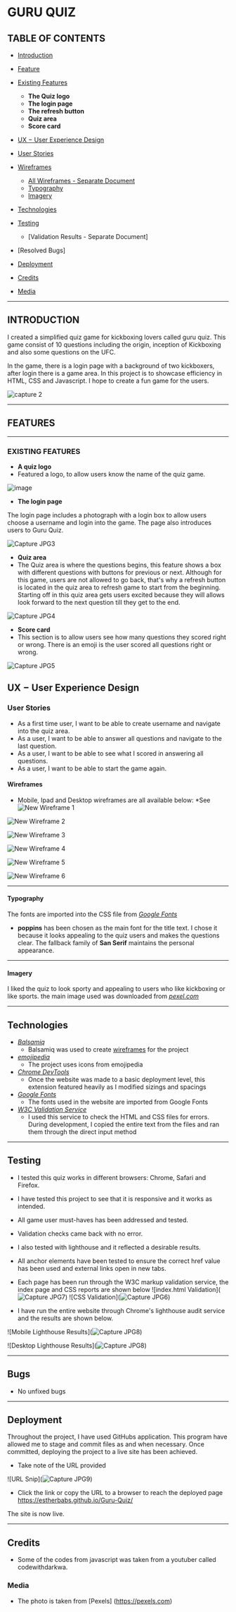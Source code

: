 # GURU QUIZ



## TABLE OF CONTENTS
- [Introduction](#Introduction)
- [Feature](#Feature)
- [Existing Features](#Existing-Features)
   - __The Quiz logo__
   - __The login page__
   - __The refresh button__
   - __Quiz area__
   - __Score card__
- [UX &#8722; User Experience Design](#UX-&#8722;-User-Experience-Design)
- [User Stories](#user-stories)
- [Wireframes](#Wireframes)
    - [All Wireframes - Separate Document](./readme-content/wireframes)
    - [Typography](#Typography)
    - [Imagery](#Imagery)

- [Technologies](#Technologies)
- [Testing](#Testing)
    - [Validation Results - Separate Document]
- [Resolved Bugs]
- [Deployment](#Deployment)
- [Credits](#Credits)
- [Media](#Media)
   
***

## INTRODUCTION
I created a simplified quiz game for kickboxing lovers called guru quiz. This game consist of 10 questions including the origin, inception of Kickboxing and also some questions on the UFC.

In the game, there is a login page with a background of two kickboxers, after login there is a game area. In this project is to showcase efficiency in HTML, CSS and Javascript. I hope to create a fun game for the users.


![capture 2](https://user-images.githubusercontent.com/108898698/201009623-3e8a5b4f-a47d-4556-825d-db4dddf0adef.JPG)

***
## FEATURES
***
### EXISTING FEATURES
- __A quiz logo__
- Featured a logo, to allow users know the name of the quiz game.


![image](https://user-images.githubusercontent.com/108898698/201007326-54eddf4d-77d6-4d78-b305-1358f4da4e72.png)

- __The login page__

The login page includes a photograph with a login box to allow users choose a username and login into the game. The page also introduces users to Guru Quiz.

![Capture JPG3](https://user-images.githubusercontent.com/108898698/201025775-bde501b1-3de3-4ecd-ba88-41ef582e61b2.JPG)

- __Quiz area__
- The Quiz area is where the questions begins, this feature shows a box with different questions with buttons for previous or next. Although for this game, users are not allowed to go back, that's why a refresh button is located in the quiz area to refresh game to start from the beginning. Starting off in this quiz area gets users excited because they will allows look forward to the next question till they get to the end.
 

![Capture JPG4](https://user-images.githubusercontent.com/108898698/201026310-dbd7b29e-7d1e-409a-aad0-dc20e67cc21c.JPG)


- __Score card__
- This section is to allow users see how many questions they scored right or wrong. There is an emoji is the user scored all questions right or wrong.

![Capture JPG5](https://user-images.githubusercontent.com/108898698/201027488-a51850a3-6815-4b27-b8e5-2aa7c3477917.JPG)


## UX &#8722; User Experience Design
### User Stories
 
- As a first time user, I want to be able to create username and navigate into the quiz area.
- As a user, I want to be able to answer all questions and navigate to the last question.
- As a user, I want to be able to see what I scored in answering all questions.
- As a user, I want to be able to start the game again.


#### Wireframes
<!-- wireframe images and link to more -->
- Mobile, Ipad and Desktop wireframes are all available below:
*See
![New Wireframe 1](https://user-images.githubusercontent.com/108898698/201029580-288e14d9-6f9a-41c2-b1ba-68028dea6475.png)

![New Wireframe 2](https://user-images.githubusercontent.com/108898698/201029697-fda6d88c-c31f-45fc-8094-23f7e464e018.png)

![New Wireframe 3](https://user-images.githubusercontent.com/108898698/201029759-a0cd1e43-7452-42d5-b7f2-5564f44a1648.png)

![New Wireframe 4](https://user-images.githubusercontent.com/108898698/201029884-463987c5-5f4c-42c9-a6a8-eccb2940e104.png)

![New Wireframe 5](https://user-images.githubusercontent.com/108898698/201029978-d2af2a71-95a7-4176-9c0c-ff5b18b73b98.png)

![New Wireframe 6](https://user-images.githubusercontent.com/108898698/201030067-8008eec0-fe1a-400e-9511-71305e3180d0.png)
***
#### Typography
 The fonts are imported into the CSS file from *[Google Fonts](https://fonts.google.com/)*
- **poppins** has been chosen as the main font for the title text. I chose it because it looks appealing to the quiz users and makes the questions clear. The fallback family of **San Serif** maintains the personal appearance.
***
#### Imagery
I liked the quiz to look sporty and appealing to users who like kickboxing or like sports. the main image used was downloaded from *[pexel.com](https://pexel.com/)*
***

## Technologies

- *[Balsamiq](https://balsamiq.com/)*
    - Balsamiq was used to create [wireframes](./readme-content/wireframe) for the project
- *[emojipedia](https://emojipedia.org/)*
    - The project uses icons from emojipedia
- *[Chrome DevTools](https://developer.chrome.com/docs/devtools/)*
    - Once the website was made to a basic deployment level, this extension featured heavily as I modified sizings and spacings
- *[Google Fonts](https://fonts.google.com/)*
    - The fonts used in the website are imported from Google Fonts
- *[W3C Validation Service](validator.w3.org)*
    - I used this service to check the HTML and CSS files for errors. During development, I copied the entire text from the files and ran them through the direct input method
***
## Testing
- I tested this quiz works in different browsers: Chrome, Safari and Firefox.
- I have tested this project to see that it is responsive and it works as intended.
- All game user must-haves has been addressed and tested.
- Validation checks came back with no error.
- I also tested with lighthouse and it reflected a desirable results.
- All anchor elements have been tested to ensure the correct href value has been used and external links open in new tabs.
- Each page has been run through the W3C markup validation service, the index page and CSS reports are shown below
![index.html Validation](![Capture JPG7](https://user-images.githubusercontent.com/108898698/201038113-5dccb870-c6c6-4d88-9cf2-835a6765b5c8.JPG))
![CSS Validation](![Capture JPG6](https://user-images.githubusercontent.com/108898698/201036182-c99dff60-d123-41e3-925e-c8a0ef38bfb8.JPG))

- I have run the entire website through Chrome's lighthouse audit service and the results are shown below.

![Mobile Lighthouse Results](![Capture JPG8](https://user-images.githubusercontent.com/108898698/201039481-3749f0fc-17ab-4a2d-8fee-1378d28fcbc0.JPG))

![Desktop Lighthouse Results](![Capture JPG8](https://user-images.githubusercontent.com/108898698/201039481-3749f0fc-17ab-4a2d-8fee-1378d28fcbc0.JPG))
***
## Bugs
- No unfixed bugs
***
## Deployment
Throughout the project, I have used GitHubs application. This program have allowed me to stage and commit files as and when necessary. Once committed, deploying the project to a live site has been achieved.


- Take note of the URL provided

![URL Snip](![Capture JPG9](https://user-images.githubusercontent.com/108898698/201040498-50aa4af7-cb70-4e62-9960-fb1cf7cb3e8d.JPG))

- Click the link or copy the URL to a browser to reach the deployed page
https://estherbabs.github.io/Guru-Quiz/

The site is now live.
***
## Credits
- Some of the codes from javascript was taken from a youtuber called codewithdarkwa.


### Media
- The photo is taken from [Pexels] (https://pexels.com)

